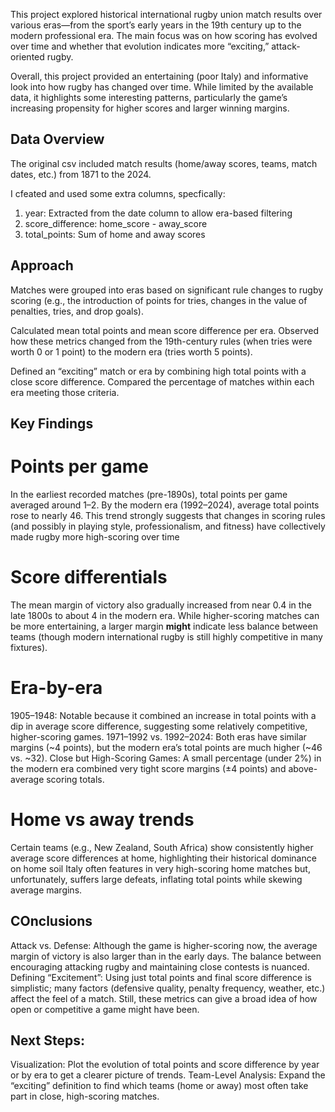 This project explored historical international rugby union match results over various eras—from the sport’s early years in the 19th century up to the modern professional era. The main focus was on how scoring has evolved over time and whether that evolution indicates more “exciting,” attack-oriented rugby.

Overall, this project provided an entertaining (poor Italy) and informative look into how rugby has changed over time. While limited by the available data, it highlights some interesting patterns, particularly the game’s increasing propensity for higher scores and larger winning margins.

## Data Overview
The original csv included match results (home/away scores, teams, match dates, etc.) from 1871 to the 2024.

I cfeated and used some extra columns, specfically:
1. year: Extracted from the date column to allow era-based filtering
2. score_difference: home_score - away_score
3. total_points: Sum of home and away scores

## Approach
Matches were grouped into eras based on significant rule changes to rugby scoring (e.g., the introduction of points for tries, changes in the value of penalties, tries, and drop goals).

Calculated mean total points and mean score difference per era.
Observed how these metrics changed from the 19th-century rules (when tries were worth 0 or 1 point) to the modern era (tries worth 5 points).

Defined an “exciting” match or era by combining high total points with a close score difference.
Compared the percentage of matches within each era meeting those criteria.

## Key Findings 
# Points per game
In the earliest recorded matches (pre-1890s), total points per game averaged around 1–2.
By the modern era (1992–2024), average total points rose to nearly 46.
This trend strongly suggests that changes in scoring rules (and possibly in playing style, professionalism, and fitness) have collectively made rugby more high-scoring over time

# Score differentials 
The mean margin of victory also gradually increased from near 0.4 in the late 1800s to about 4 in the modern era.
While higher-scoring matches can be more entertaining, a larger margin **might** indicate less balance between teams (though modern international rugby is still highly competitive in many fixtures).

# Era-by-era
1905–1948: Notable because it combined an increase in total points with a dip in average score difference, suggesting some relatively competitive, higher-scoring games.
1971–1992 vs. 1992–2024: Both eras have similar margins (~4 points), but the modern era’s total points are much higher (~46 vs. ~32).
Close but High-Scoring Games: A small percentage (under 2%) in the modern era combined very tight score margins (±4 points) and above-average scoring totals.

# Home vs away trends
Certain teams (e.g., New Zealand, South Africa) show consistently higher average score differences at home, highlighting their historical dominance on home soil
Italy often features in very high-scoring home matches but, unfortunately, suffers large defeats, inflating total points while skewing average margins.

## COnclusions
Attack vs. Defense: Although the game is higher-scoring now, the average margin of victory is also larger than in the early days. The balance between encouraging attacking rugby and maintaining close contests is nuanced.
Defining “Excitement”: Using just total points and final score difference is simplistic; many factors (defensive quality, penalty frequency, weather, etc.) affect the feel of a match. Still, these metrics can give a broad idea of how open or competitive a game might have been.

## Next Steps:
Visualization: Plot the evolution of total points and score difference by year or by era to get a clearer picture of trends.
Team-Level Analysis: Expand the “exciting” definition to find which teams (home or away) most often take part in close, high-scoring matches.